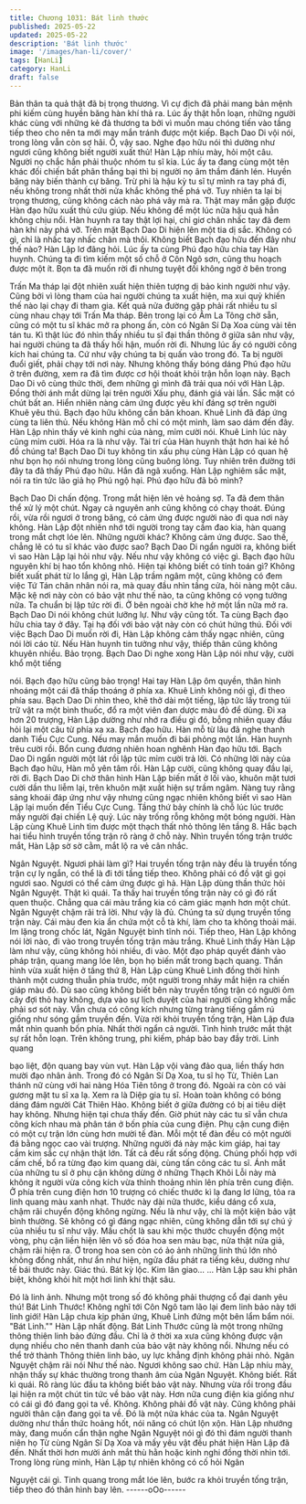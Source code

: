 ```yaml
---
title: Chương 1031: Bát linh thước
published: 2025-05-22
updated: 2025-05-22
description: 'Bát linh thước'
image: '/images/han-li/cover/'
tags: [HanLi]
category: HanLi
draft: false
---
```


Bản thân ta quả thật đã bị trọng thương. Vì cự địch đã phải mang
bản mệnh phi kiếm cùng huyền băng hàn khí thả ra. Lúc ấy thật
hỗn loạn, những người khác cùng với những kẻ đả thương ta bởi
vì muốn mau chóng tiến vào tầng tiếp theo cho nên ta mới may
mắn tránh được một kiếp.
Bạch Dao Di vội nói, trong lòng vẫn còn sợ hãi.
Ồ, vậy sao. Nghe đạo hữu nói thì dường như ngươi cũng không
biết người xuất thủ!
Hàn Lập nhíu mày, hỏi một câu.
Người nọ chắc hẳn phải thuộc nhóm tu sĩ kia. Lúc ấy ta đang
cùng một tên khác đối chiến bất phân thắng bại thì bị người nọ
âm thầm đánh lén. Huyền băng này biến thành cự băng. Trừ phi
là hậu kỳ tu sĩ tự mình ra tay phá đi, nếu không trong nhất thời
nửa khắc không thể phá vỡ. Tuy nhiên ta lại bị trọng thương,
cũng không cách nào phá vây mà ra. Thật may mắn gặp được
Hàn đạo hữu xuất thủ cứu giúp. Nếu không để một lúc nữa hậu
quả hẳn không chịu nổi. Hàn huynh ra tay thật lợi hại, chỉ giơ
chân nhấc tay đã đem hàn khí này phá vỡ.
Trên mặt Bạch Dao Di hiện lên một tia dị sắc.
Không có gì, chỉ là nhấc tay nhấc chân mà thôi. Không biết Bạch
đạo hữu đến đây như thế nào?
Hàn Lập lơ đãng hỏi.
Lúc ấy ta cùng Phú đạo hữu chia tay Hàn huynh. Chúng ta đi tìm
kiếm một số chỗ ở Côn Ngô sơn, cũng thu hoạch được một ít.
Bọn ta đã muốn rời đi nhưng tuyệt đối không ngờ ở bên trong

Trấn Ma tháp lại đột nhiên xuất hiện thiên tượng dị bảo kinh
người như vậy. Cũng bởi vì lòng tham của hai người chúng ta
xuất hiện, ma xui quỷ khiến thế nào lại chạy đi tham gia. Kết quả
nửa đường gặp phải rất nhiều tu sĩ cùng nhau chạy tới Trấn Ma
tháp. Bên trong lại có Âm La Tông chờ sẵn, cũng có một tu sĩ
khác mở ra phong ấn, còn có Ngân Sí Dạ Xoa cùng vài tên tán tu.
Kì thật lúc đó nhìn thấy nhiều tu sĩ đại thần thông ở giữa sân như
vậy, hai người chúng ta đã thấy hối hận, muốn rời đi. Nhưng lúc
ấy có người công kích hai chúng ta. Cứ như vậy chúng ta bị quấn
vào trong đó. Ta bị người đuổi giết, phải chạy tới nơi này. Nhưng
không thấy bóng dáng Phú đạo hữu ở trên đường, xem ra đã tìm
được cơ hội thoát khỏi trận hỗn loạn này.
Bạch Dao Di vô cùng thức thời, đem những gì mình đã trải qua
nói với Hàn Lập. Đồng thời ánh mắt dừng lại trên người Xấu phụ,
đánh giá vài lần. Sắc mặt có chút bất an.
Hiển nhiên nàng cảm ứng được yêu khí đáng sợ trên người Khuê
yêu thú.
Bạch đạo hữu không cần băn khoan. Khuê Linh đã đáp ứng cùng
ta liên thủ. Nếu không Hàn mỗ chỉ có một mình, làm sao dám đến
đây.
Hàn Lập nhìn thấy vẻ kinh nghi của nàng, mỉm cười nói.
Khuê Linh lúc này cũng mỉm cười.
Hóa ra là như vậy. Tài trí của Hàn huynh thật hơn hai kẻ hồ đồ
chúng ta!
Bạch Dao Di tuy không tin xấu phụ cùng Hàn Lập có quan hệ như
bọn họ nói nhưng trong lòng cũng buông lỏng.
Tuy nhiên trên đường tới đây ta đã thấy Phú đạo hữu. Hắn đã
ngã xuống.
Hàn Lập nghiêm sắc mặt, nói ra tin tức lão giả họ Phú ngộ hại.
Phú đạo hữu đã bỏ mình?

Bạch Dao Di chấn động. Trong mắt hiện lên vẻ hoảng sợ.
Ta đã đem thân thể xử lý một chút. Ngay cả nguyên anh cũng
không có chạy thoát. Đúng rồi, vừa rồi ngươi ở trong băng, có
cảm ứng được người nào đi qua nơi này không.
Hàn Lập đột nhiên nhớ tới người trong tay cầm đao kia, hàn
quang trong mắt chợt lóe lên.
Những người khác?
Không cảm ứng được. Sao thế, chẳng lẽ có tu sĩ khác vào được
sao?
Bạch Dao Di ngẩn người ra, không biết vì sao Hàn Lập lại hỏi như
vậy.
Nếu như vậy không có việc gì. Bạch đạo hữu nguyên khí bị hao
tổn không nhỏ. Hiện tại không biết có tính toán gì? Không biết
xuất phát từ lo lắng gì, Hàn Lập trầm ngâm một, cũng không có
đem việc Tứ Tán chân nhân nói ra, mà quay đầu nhìn tầng cửa,
hỏi nàng một câu.
Mặc kệ nơi này còn có bảo vật như thế nào, ta cũng không có
vọng tưởng nữa. Ta chuẩn bị lập tức rời đi. Ở bên ngoài chờ khe
hở một lần nữa mở ra.
Bạch Dao Di nói không chút lưỡng lự.
Như vậy cũng tốt. Ta cùng Bạch đạo hữu chia tay ở đây. Tại hạ
đối với bảo vật này còn có chút hứng thú.
Đối với việc Bạch Dao Di muốn rời đi, Hàn Lập không cảm thấy
ngạc nhiên, cũng nói lời cáo từ.
Nếu Hàn huynh tin tưởng như vậy, thiếp thân cũng không khuyên
nhiều. Bảo trọng.
Bạch Dao Di nghe xong Hàn Lập nói như vậy, cười khổ một tiếng

nói.
Bạch đạo hữu cũng bảo trọng! Hai tay Hàn Lập ôm quyền, thân
hình nhoáng một cái đã thấp thoáng ở phía xa.
Khuê Linh không nói gì, đi theo phía sau. Bạch Dao Di nhìn theo,
khẽ thở dài một tiếng, lập tức lấy trong túi trữ vật ra một bình
thuốc, đổ ra một viên đan dược màu đỏ để dùng.
Đi xa hơn 20 trượng, Hàn Lập dường như nhớ ra điều gì đó, bỗng
nhiên quay đầu hỏi lại một câu từ phía xa xa.
Bạch đạo hữu. Hàn mỗ từ lâu đã nghe thanh danh Tiểu Cực
Cung. Nếu may mắn muốn đi bái phỏng một lần.
Hàn huynh trêu cười rồi. Bổn cung đương nhiên hoan nghênh
Hàn đạo hữu tới.
Bạch Dao Di ngẩn người một lát rồi lập tức mỉm cười trả lời.
Có những lời này của Bạch đạo hữu, Hàn mỗ yên tâm rồi.
Hàn Lập cười, cũng không quay đầu lại, rời đi.
Bạch Dao Di chờ thân hình Hàn Lập biến mất ở lối vào, khuôn
mặt tươi cười dần thu liễm lại, trên khuôn mặt xuất hiện sự trầm
ngâm.
Nàng tuy rằng sảng khoái đáp ứng như vậy nhưng cũng ngạc
nhiên không biết vì sao Hàn Lập lại muốn đến Tiểu Cực Cung.
Tầng thứ bảy chính là chỗ lúc lúc trước mấy người đại chiến Lệ
quỷ. Lúc này trống rỗng không một bóng người.
Hàn Lập cùng Khuê Linh tìm được một thạch thất nhỏ thông lên
tầng 8. Hắc bạch hai tiểu hình truyền tống trận rõ ràng ở chỗ này.
Nhìn truyền tống trận trước mắt, Hàn Lập sờ sờ cằm, mắt lộ ra vẻ
cân nhắc.

Ngân Nguyệt. Ngươi phải làm gì? Hai truyền tống trận này đều là
truyền tống trận cự ly ngắn, có thể là đi tới tầng tiếp theo. Không
phải có đồ vật gì gọi ngươi sao. Ngươi có thể cảm ứng được gì
hả.
Hàn Lập dùng thần thức hỏi Ngân Nguyệt.
Thật kì quái. Ta thấy hai truyền tống trận này có gì đó rất quen
thuộc. Chẳng qua cái màu trắng kia có cảm giác mạnh hơn một
chút.
Ngân Nguyệt chậm rãi trả lời.
Như vậy là đủ. Chúng ta sử dụng truyền tống trận này. Cái màu
đen kia ẩn chứa một cỗ tà khí, làm cho ta không thoải mái.
Im lặng trong chốc lát, Ngân Nguyệt bình tĩnh nói.
Tiếp theo, Hàn Lập không nói lời nào, đi vào trong truyền tống
trận màu trắng. Khuê Linh thấy Hàn Lập làm như vậy, cũng không
hỏi nhiều, đi vào.
Một đạo pháp quyết đánh vào pháp trận, quang mang lóe lên, bọn
họ biến mất trong bạch quang.
Thần hình vừa xuất hiện ở tầng thứ 8, Hàn Lập cùng Khuê Linh
đồng thời hình thành một cương thuẫn phía trước, một người
trong nháy mắt hiện ra chiến giáp màu đỏ.
Dù sao cũng không biết bên này truyền tống trận có người ôm
cây đợi thỏ hay không, dựa vào sự lịch duyệt của hai người cũng
không mắc phải sơ sót này.
Vẫn chưa có công kích nhưng từng tràng tiếng gầm rú giống như
sóng gầm truyền đến. Vừa rời khỏi truyền tống trận, Hàn Lập đưa
mắt nhìn quanh bốn phía. Nhất thời ngẩn cả người.
Tình hình trước mắt thật sự rất hỗn loạn.
Trên không trung, phi kiếm, pháp bảo bay đầy trời. Linh quang

bạo liệt, độn quang bay vùn vụt.
Hàn Lập vội vàng đảo qua, liền thấy hơn mười đạo nhân ảnh.
Trong đó có Ngân Sí Dạ Xoa, tu sĩ họ Từ, Thiên Lan thánh nữ
cùng với hai nàng Hóa Tiên tông ở trong đó. Ngoài ra còn có vài
gương mặt tu sĩ xa lạ. Xem ra là Diệp gia tu sĩ.
Hoàn toàn không có bóng dáng đám người Cát Thiên Hào. Không
biết ở giữa đường có bị ai tiêu diệt hay không. Nhưng hiện tại
chưa thấy đến.
Giờ phút này các tu sĩ vẫn chưa công kích nhau mà phân tán ở
bốn phía của cung điện. Phụ cận cung điện có một cự trận lớn
cùng hơn mười tế đàn. Mỗi một tế đàn đều có một người đá bằng
ngọc cao vài trượng. Những người đá này mặc kim giáp, hai tay
cầm kim sắc cự nhận thật lớn. Tất cả đều rất sống động. Chúng
phối hợp với cấm chế, bổ ra từng đạo kim quang dài, cùng tấn
công các tu sĩ. Ánh mắt của những tu sĩ ở phụ cận không dừng ở
những Thạch Khôi Lỗi này mà không ít người vừa công kích vừa
thỉnh thoảng nhìn lên phía trên cung điện.
Ở phía trên cung điện hơn 10 trượng có chiếc thước kì lạ đang lơ
lửng, tỏa ra linh quang màu xanh nhạt.
Thước này dài nửa thước, kiểu dáng cổ xưa, chậm rãi chuyển
động không ngừng.
Nếu là như vậy, chỉ là một kiện bảo vật bình thường. Sẽ không có
gì đáng ngạc nhiên, cũng không dẫn tới sự chú ý của nhiều tu sĩ
như vậy. Mấu chốt là sau khi mộc thước chuyển động một vòng,
phụ cận liền hiện lên vô số đóa hoa sen màu bạc, nửa thật nửa
giả, chậm rãi hiện ra. Ở trong hoa sen còn có ảo ảnh những linh
thú lớn nhỏ không đồng nhất, như ẩn như hiện, ngửa đầu phát ra
tiếng kêu, dường như tế bái thước này.
Giác thú. Bát kỳ lộc. Kim lân giao… …
Hàn Lập sau khi phân biệt, không khỏi hít một hơi linh khí thật
sâu.

Đó là linh ảnh. Nhưng một trong số đó không phải thượng cổ đại
danh yêu thú!
Bát Linh Thước! Không nghĩ tới Côn Ngô tam lão lại đem linh bảo
này tới linh giới!
Hàn Lập chưa kịp phản ứng, Khuê Linh đứng một bên lẩm bẩm
nói.
"Bát Linh.""
Hàn Lập nhất động.
Bát Linh Thước cũng là một trong những thông thiên linh bảo
đứng đầu. Chỉ là ở thời xa xưa cũng không được vận dụng nhiều
cho nên thanh danh của bảo vật này không nổi. Nhưng nếu có thể
trở thành Thông thiên linh bảo, uy lực khẳng định không phải nhỏ.
Ngân Nguyệt chậm rãi nói
Như thế nào. Ngươi không sao chứ.
Hàn Lập nhíu mày, nhận thấy sự khác thường trong thanh âm của
Ngân Nguyệt.
Không biết. Rất kì quái. Rõ ràng lúc đầu ta không biết bảo vật
này. Nhưng vừa rồi trong đầu lại hiện ra một chút tin tức về bảo
vật này. Hơn nữa cung điện kia giống như có cái gì đó đang gọi ta
về. Không. Không phải đồ vật này. Cũng không phải người thân
cận đang gọi ta về. Đó là một nửa khác của ta.
Ngân Nguyệt dường như thần thức hoảng hốt, nói năng có chút
lộn xộn.
Hàn Lập nhướng mày, đang muốn cẩn thận nghe Ngân Nguyệt
nói gì đó thì đám người thanh niên họ Từ cùng Ngân Sí Dạ Xoa
và mấy yêu vật đều phát hiện Hàn Lập đã đến. Nhất thời hơn
mười ánh mắt thù hằn hoặc kinh nghi đồng thời nhìn tới.
Trong lòng rùng mình, Hàn Lập tự nhiên không có cố hỏi Ngân

Nguyệt cái gì. Tinh quang trong mắt lóe lên, bước ra khỏi truyền
tống trận, tiếp theo đó thân hình bay lên.
------oOo------
